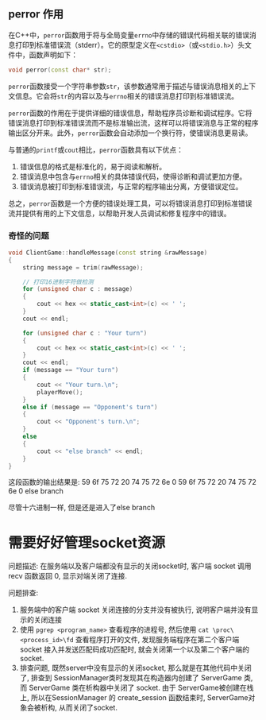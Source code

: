 ## perror 作用

在C++中，`perror`函数用于将与全局变量`errno`中存储的错误代码相关联的错误消息打印到标准错误流（stderr）。它的原型定义在`<cstdio>`（或`<stdio.h>`）头文件中，函数声明如下：

```cpp
void perror(const char* str);
```

`perror`函数接受一个字符串参数`str`，该参数通常用于描述与错误消息相关的上下文信息。它会将`str`的内容以及与`errno`相关的错误消息打印到标准错误流。

`perror`函数的作用在于提供详细的错误信息，帮助程序员诊断和调试程序。它将错误消息打印到标准错误流而不是标准输出流，这样可以将错误消息与正常的程序输出区分开来。此外，`perror`函数会自动添加一个换行符，使错误消息更易读。

与普通的`printf`或`cout`相比，`perror`函数具有以下优点：

1. 错误信息的格式是标准化的，易于阅读和解析。
2. 错误消息中包含与`errno`相关的具体错误代码，使得诊断和调试更加方便。
3. 错误消息被打印到标准错误流，与正常的程序输出分离，方便错误定位。

总之，`perror`函数是一个方便的错误处理工具，可以将错误消息打印到标准错误流并提供有用的上下文信息，以帮助开发人员调试和修复程序中的错误。


### 奇怪的问题
```cpp
void ClientGame::handleMessage(const string &rawMessage)
{
    string message = trim(rawMessage);

    // 打印16进制字符做检测
    for (unsigned char c : message)
    {
        cout << hex << static_cast<int>(c) << ' ';
    }
    cout << endl;

    for (unsigned char c : "Your turn")
    {
        cout << hex << static_cast<int>(c) << ' ';
    }
    cout << endl;
    if (message == "Your turn")
    {
        cout << "Your turn.\n";
        playerMove();
    }
    else if (message == "Opponent's turn")
    {
        cout << "Opponent's turn.\n";
    }
    else
    {
        cout << "else branch" << endl;
    }
}
```

这段函数的输出结果是:
59 6f 75 72 20 74 75 72 6e 0 
59 6f 75 72 20 74 75 72 6e 0 
else branch

尽管十六进制一样, 但是还是进入了else branch


# 需要好好管理socket资源

问题描述:
在服务端以及客户端都没有显示的关闭socket时, 客户端 socket 调用 recv 函数返回 0, 显示对端关闭了连接. 

问题排查:
1. 服务端中的客户端 socket 关闭连接的分支并没有被执行, 说明客户端并没有显示的关闭连接
2. 使用 ```pgrep <program_name>``` 查看程序的进程号, 然后使用 ```cat \proc\<process_id>\fd``` 查看程序打开的文件, 发现服务端程序在第二个客户端 socket 接入并发送匹配码成功匹配时, 就会关闭第一个以及第二个客户端的 socket.
3. 排查问题, 既然server中没有显示的关闭socket, 那么就是在其他代码中关闭了, 排查到 SessionManager类时发现其在构造器内创建了 ServerGame 类, 而 ServerGame 类在析构器中关闭了 socket. 由于 ServerGame被创建在栈上, 所以在SessionManager 的 create_session 函数结束时, ServerGame对象会被析构, 从而关闭了socket.
